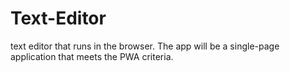# Text-Editor
 text editor that runs in the browser. The app will be a single-page application that meets the PWA criteria.
